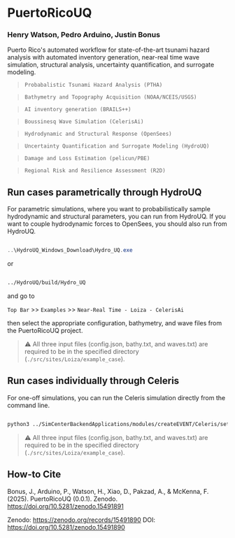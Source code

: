 # PuertoRicoUQ
### Henry Watson, Pedro Arduino, Justin Bonus

Puerto Rico's automated workflow for state-of-the-art tsunami hazard analysis with automated inventory generation, near-real time wave simulation, structural analysis, uncertainty quantification, and surrogate modeling. 

> ``Probabalistic Tsunami Hazard Analysis (PTHA)`` 

> ``Bathymetry and Topography Acquisition (NOAA/NCEIS/USGS)`` 

> ``AI inventory generation (BRAILS++)`` 

> ``Boussinesq Wave Simulation (CelerisAi)`` 

> ``Hydrodynamic and Structural Response (OpenSees)`` 

> ``Uncertainty Quantification and Surrogate Modeling (HydroUQ)`` 

> ``Damage and Loss Estimation (pelicun/PBE)`` 

> ``Regional Risk and Resilience Assessment (R2D)``


## Run cases parametrically through HydroUQ

For parametric simulations, where you want to probabilistically sample hydrodynamic and structural parameters, you can run from HydroUQ. If you want to couple hydrodynamic forces to OpenSees, you should also run from HydroUQ.

```powershell

..\HydroUQ_Windows_Download\Hydro_UQ.exe

```

or 

```bash

../HydroUQ/build/Hydro_UQ

```

and go to 

`Top Bar` >> `Examples` >> `Near-Real Time - Loiza - CelerisAi` 

then select the appropriate configuration, bathymetry, and wave files from the PuertoRicoUQ project. 

> ⚠️ All three input files (config.json, bathy.txt, and waves.txt) are required to be in the specified directory (`./src/sites/Loiza/example_case`).


## Run cases individually through Celeris

For one-off simulations, you can run the Celeris simulation directly from the command line.

```bash

python3 ../SimCenterBackendApplications/modules/createEVENT/Celeris/setrun.py -d ./src/sites/Loiza/example_case -f config.json -b bathy.txt -w waves.txt

```
> ⚠️ All three input files (config.json, bathy.txt, and waves.txt) are required to be in the specified directory (`./src/sites/Loiza/example_case`).

## How-to Cite

Bonus, J., Arduino, P., Watson, H., Xiao, D., Pakzad, A., & McKenna, F. (2025). PuertoRicoUQ (0.0.1). Zenodo. https://doi.org/10.5281/zenodo.15491891

Zenodo: https://zenodo.org/records/15491890
DOI: https://doi.org/10.5281/zenodo.15491890
